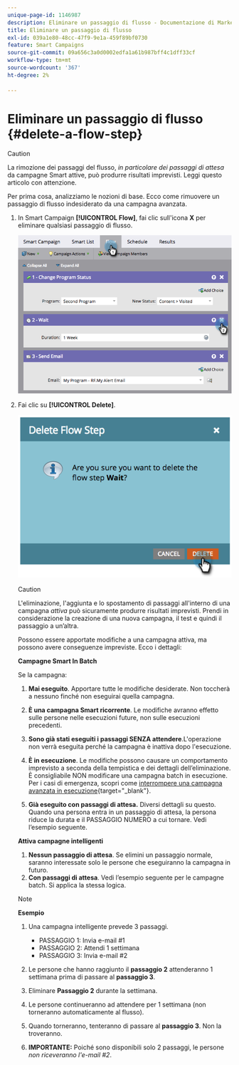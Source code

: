```yaml
---
unique-page-id: 1146987
description: Eliminare un passaggio di flusso - Documentazione di Marketo - Documentazione del prodotto
title: Eliminare un passaggio di flusso
exl-id: 039a1e80-48cc-47f9-9e1a-459f89bf0730
feature: Smart Campaigns
source-git-commit: 09a656c3a0d0002edfa1a61b987bff4c1dff33cf
workflow-type: tm+mt
source-wordcount: '367'
ht-degree: 2%

---
```


# Eliminare un passaggio di flusso {#delete-a-flow-step}

>[!CAUTION]
>
>La rimozione dei passaggi del flusso, _in particolare dei passaggi di attesa_ da campagne Smart attive, può produrre risultati imprevisti. Leggi questo articolo con attenzione.

Per prima cosa, analizziamo le nozioni di base. Ecco come rimuovere un passaggio di flusso indesiderato da una campagna avanzata.

1. In Smart Campaign **[!UICONTROL Flow]**, fai clic sull&#39;icona **X** per eliminare qualsiasi passaggio di flusso.

   ![](assets/delete-a-flow-step-1.png)

1. Fai clic su **[!UICONTROL Delete]**.

   ![](assets/delete-a-flow-step-2.png)

   >[!CAUTION]
   >
   >L&#39;eliminazione, l&#39;aggiunta e lo spostamento di passaggi all&#39;interno di una campagna _attiva_ può sicuramente produrre risultati imprevisti. Prendi in considerazione la creazione di una nuova campagna, il test e quindi il passaggio a un’altra.

   Possono essere apportate modifiche a una campagna attiva, ma possono avere conseguenze impreviste. Ecco i dettagli:

   **Campagne Smart In Batch**

   Se la campagna:

   1. **Mai eseguito**. Apportare tutte le modifiche desiderate. Non toccherà a nessuno finché non eseguirai quella campagna.
   1. **È una campagna Smart ricorrente**. Le modifiche avranno effetto sulle persone nelle esecuzioni future, non sulle esecuzioni precedenti.
   1. **Sono già stati eseguiti i passaggi SENZA attendere**.L&#39;operazione non verrà eseguita perché la campagna è inattiva dopo l&#39;esecuzione.
   1. **È in esecuzione**. Le modifiche possono causare un comportamento imprevisto a seconda della tempistica e dei dettagli dell’eliminazione. È consigliabile NON modificare una campagna batch in esecuzione. Per i casi di emergenza, scopri come [interrompere una campagna avanzata in esecuzione](/help/marketo/product-docs/core-marketo-concepts/smart-campaigns/using-smart-campaigns/abort-a-smart-campaign.md){target="_blank"}.

   1. **Già eseguito con passaggi di attesa.** Diversi dettagli su questo.
Quando una persona entra in un passaggio di attesa, la persona riduce la durata e il PASSAGGIO NUMERO a cui tornare. Vedi l’esempio seguente.

   **Attiva campagne intelligenti**

   1. **Nessun passaggio di attesa**. Se elimini un passaggio normale, saranno interessate solo le persone che eseguiranno la campagna in futuro.
   1. **Con passaggi di attesa**. Vedi l’esempio seguente per le campagne batch. Si applica la stessa logica.

   >[!NOTE]
   >
   >**Esempio**
   >
   >1. Una campagna intelligente prevede 3 passaggi.
   >    * PASSAGGIO 1: Invia e-mail #1
   >    * PASSAGGIO 2: Attendi 1 settimana
   >    * PASSAGGIO 3: Invia e-mail #2
   >
   >1. Le persone che hanno raggiunto il **passaggio 2** attenderanno 1 settimana prima di passare al **passaggio 3**.
   >1. Eliminare **Passaggio 2** durante la settimana.
   >1. Le persone continueranno ad attendere per 1 settimana (non torneranno automaticamente al flusso).
   >1. Quando torneranno, tenteranno di passare al **passaggio 3**. Non la troveranno.
   >1. **IMPORTANTE:** Poiché sono disponibili solo 2 passaggi, le persone _non riceveranno l&#39;e-mail #2_.
